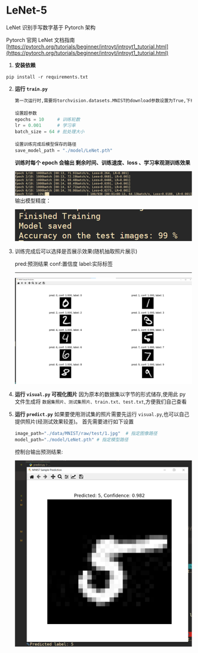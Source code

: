 # LeNet-5

LeNet 识别手写数字基于 Pytorch 架构

Pytorch 官网 LeNet 文档指南 [https://pytorch.org/tutorials/beginner/introyt/introyt1_tutorial.html](https://pytorch.org/tutorials/beginner/introyt/introyt1_tutorial.html)

1. **安装依赖**

```
pip install -r requirements.txt
```

2. **运行 `train.py  `**

   ```python
   第一次运行时,需要将torchvision.datasets.MNIST的download参数设置为True,下载MNIST数据集。

   设置超参数
   epochs = 10     # 训练轮数
   lr = 0.001      # 学习率
   batch_size = 64 # 批处理大小

   设置训练完成后模型保存的路径
   save_model_path = "./model/LeNet.pth"
   ```
   **训练时每个 epoch 会输出 剩余时间、训练速度、loss 、学习率观测训练效果**

   ![1709472892810](asset/README/1709472892810.png)
   输出模型精度：

   ![1709473397616](asset/README/1709473397616.png)
3. 训练完成后可以选择是否展示效果(随机抽取照片展示)

   pred:预测结果
   conf:置信度
   label:实际标签

   ---

   ![1709473020722](asset/README/1709473020722.png)
4. **运行 `visual.py` 可视化图片**
   因为原本的数据集以字节的形式储存,使用此 py 文件生成将 `数据集照片、测试集照片、train.txt、test.txt`,方便我们自己查看
5. **运行 `predict.py`**
   如果要使用测试集的照片需要先运行 `visual.py`,也可以自己提供照片(经测试效果较差)。
   首先需要进行如下设置

   ```python
   image_path="./data/MNIST/raw/test/1.jpg"  # 指定图像路径
   model_path="./model/LeNet.pth" # 指定模型路径
   ```
   控制台输出预测结果:

   ![1709475356845](asset/README/1709475356845.png)
